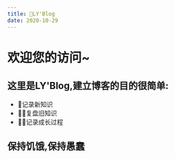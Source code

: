 ```yaml
---
title: 🤖LY'Blog 
date: 2020-10-29
---
```


# **欢迎您的访问~**

## 这里是**LY'Blog**,建立博客的目的很简单:
* 💬记录新知识
* 🙆‍♂️复盘旧知识
* 👨‍🎓记录成长过程
## 保持饥饿,保持愚蠢



